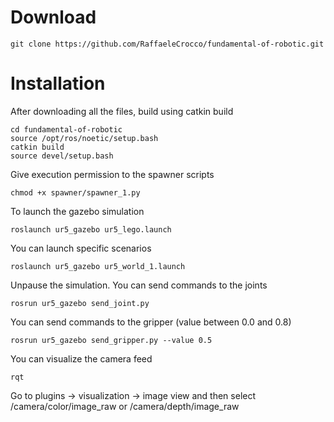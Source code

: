 # Download

  ```
  git clone https://github.com/RaffaeleCrocco/fundamental-of-robotic.git
  ```

# Installation

After downloading all the files, build using catkin build

  ```
  cd fundamental-of-robotic
  source /opt/ros/noetic/setup.bash
  catkin build
  source devel/setup.bash
  ```
Give execution permission to the spawner scripts

  ```
  chmod +x spawner/spawner_1.py
  ```

To launch the gazebo simulation

  ```
  roslaunch ur5_gazebo ur5_lego.launch
  ```
You can launch specific scenarios

  ```
  roslaunch ur5_gazebo ur5_world_1.launch
  ```
Unpause the simulation. You can send commands to the joints

  ```
  rosrun ur5_gazebo send_joint.py
  ```
  
You can send commands to the gripper (value between 0.0 and 0.8)

  ```
  rosrun ur5_gazebo send_gripper.py --value 0.5
  ```
You can visualize the camera feed

 ```
 rqt
 ```
Go to plugins -> visualization -> image view and then select /camera/color/image_raw or /camera/depth/image_raw
